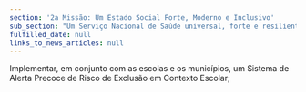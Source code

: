 ```yaml
---
section: '2a Missão: Um Estado Social Forte, Moderno e Inclusivo'
sub_section: "Um Serviço Nacional de Saúde universal, forte e resiliente"
fulfilled_date: null
links_to_news_articles: null
---
```


Implementar, em conjunto com as escolas e os municípios, um Sistema de Alerta Precoce de Risco de Exclusão em Contexto Escolar;